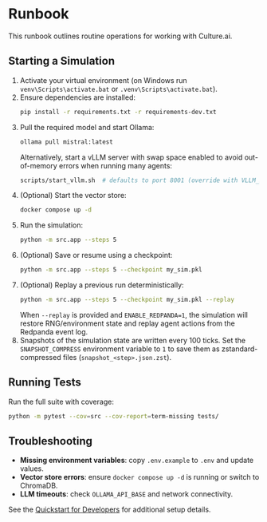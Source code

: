 # Runbook

This runbook outlines routine operations for working with Culture.ai.

## Starting a Simulation
1. Activate your virtual environment (on Windows run `venv\Scripts\activate.bat` or `.venv\Scripts\activate.bat`).
2. Ensure dependencies are installed:
   ```bash
   pip install -r requirements.txt -r requirements-dev.txt
   ```
3. Pull the required model and start Ollama:
   ```bash
   ollama pull mistral:latest
   ```
   Alternatively, start a vLLM server with swap space enabled to avoid
   out-of-memory errors when running many agents:
   ```bash
   scripts/start_vllm.sh  # defaults to port 8001 (override with VLLM_PORT)
   ```
4. (Optional) Start the vector store:
   ```bash
   docker compose up -d
   ```
5. Run the simulation:
   ```bash
   python -m src.app --steps 5
   ```
6. (Optional) Save or resume using a checkpoint:
   ```bash
   python -m src.app --steps 5 --checkpoint my_sim.pkl
   ```
7. (Optional) Replay a previous run deterministically:
   ```bash
   python -m src.app --steps 5 --checkpoint my_sim.pkl --replay
   ```
   When `--replay` is provided and `ENABLE_REDPANDA=1`, the simulation will
   restore RNG/environment state and replay agent actions from the Redpanda
   event log.
8. Snapshots of the simulation state are written every 100 ticks. Set the
   `SNAPSHOT_COMPRESS` environment variable to `1` to save them as
   zstandard-compressed files (`snapshot_<step>.json.zst`).

## Running Tests
Run the full suite with coverage:
```bash
python -m pytest --cov=src --cov-report=term-missing tests/
```

## Troubleshooting
- **Missing environment variables**: copy `.env.example` to `.env` and update values.
- **Vector store errors**: ensure `docker compose up -d` is running or switch to ChromaDB.
- **LLM timeouts**: check `OLLAMA_API_BASE` and network connectivity.

See the [Quickstart for Developers](../README.md#quickstart-for-developers) for additional setup details.
